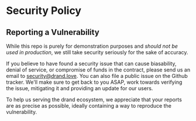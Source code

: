 # Security Policy

## Reporting a Vulnerability

While this repo is purely for demonstration purposes and *should not be used in production*, we still take security seriously for the sake of accuracy.

If you believe to have found a security issue that can cause biasability, denial of service, or compromise of funds in the contract, please send us an email to security@drand.love. You can also file a public issue on the Github tracker. We'll make sure to get back to you ASAP, work towards verifying the issue, mitigating it and providing an update for our users.

To help us serving the drand ecosystem, we appreciate that your reports are as precise as possible, ideally containing a way to reproduce the vulnerability.
